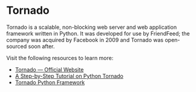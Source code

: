 # Tornado

Tornado is a scalable, non-blocking web server and web application framework written in Python. It was developed for use by FriendFeed; the company was acquired by Facebook in 2009 and Tornado was open-sourced soon after.

Visit the following resources to learn more:

- [Tornado — Official Website](https://www.tornadoweb.org/)
- [A Step-by-Step Tutorial on Python Tornado](https://phrase.com/blog/posts/tornado-web-framework-i18n/)
- [Tornado Python Framework](https://www.youtube.com/watch?v=-gJ21qzpieA)



